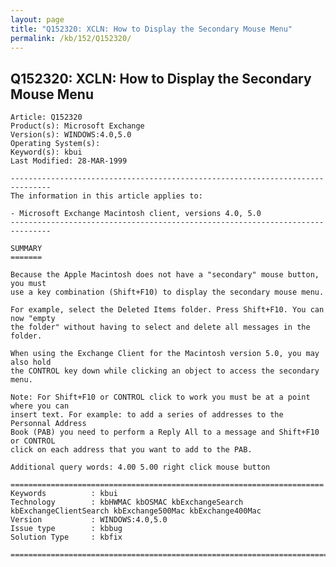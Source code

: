 ```yaml
---
layout: page
title: "Q152320: XCLN: How to Display the Secondary Mouse Menu"
permalink: /kb/152/Q152320/
---
```


## Q152320: XCLN: How to Display the Secondary Mouse Menu

	Article: Q152320
	Product(s): Microsoft Exchange
	Version(s): WINDOWS:4.0,5.0
	Operating System(s): 
	Keyword(s): kbui
	Last Modified: 28-MAR-1999
	
	-------------------------------------------------------------------------------
	The information in this article applies to:
	
	- Microsoft Exchange Macintosh client, versions 4.0, 5.0 
	-------------------------------------------------------------------------------
	
	SUMMARY
	=======
	
	Because the Apple Macintosh does not have a "secondary" mouse button, you must
	use a key combination (Shift+F10) to display the secondary mouse menu.
	
	For example, select the Deleted Items folder. Press Shift+F10. You can now "empty
	the folder" without having to select and delete all messages in the folder.
	
	When using the Exchange Client for the Macintosh version 5.0, you may also hold
	the CONTROL key down while clicking an object to access the secondary menu.
	
	Note: For Shift+F10 or CONTROL click to work you must be at a point where you can
	insert text. For example: to add a series of addresses to the Personnal Address
	Book (PAB) you need to perform a Reply All to a message and Shift+F10 or CONTROL
	click on each address that you want to add to the PAB.
	
	Additional query words: 4.00 5.00 right click mouse button
	
	======================================================================
	Keywords          : kbui 
	Technology        : kbHWMAC kbOSMAC kbExchangeSearch kbExchangeClientSearch kbExchange500Mac kbExchange400Mac
	Version           : WINDOWS:4.0,5.0
	Issue type        : kbbug
	Solution Type     : kbfix
	
	=============================================================================
	
